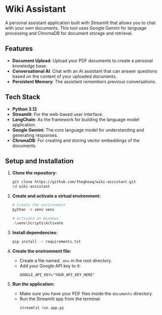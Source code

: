 # Wiki Assistant

A personal assistant application built with Streamlit that allows you to chat with your own documents. This tool uses Google Gemini for language processing and ChromaDB for document storage and retrieval.

## Features

- **Document Upload**: Upload your PDF documents to create a personal knowledge base.
- **Conversational AI**: Chat with an AI assistant that can answer questions based on the content of your uploaded documents.
- **Persistent Memory**: The assistant remembers previous conversations.

## Tech Stack

- **Python 3.12**
- **Streamlit**: For the web-based user interface.
- **LangChain**: As the framework for building the language model application.
- **Google Gemini**: The core language model for understanding and generating responses.
- **ChromaDB**: For creating and storing vector embeddings of the documents.

## Setup and Installation

1.  **Clone the repository:**
    ```bash
    git clone https://github.com/thoghoaq/wiki-assistant.git
    cd wiki-assistant
    ```

2.  **Create and activate a virtual environment:**
    ```bash
    # Create the environment
    python -m venv venv

    # Activate on Windows
    .\venv\Scripts\Activate
    ```

3.  **Install dependencies:**
    ```bash
    pip install -r requirements.txt
    ```

4.  **Create the environment file:**
    - Create a file named `.env` in the root directory.
    - Add your Google API key to it:
      ```
      GOOGLE_API_KEY="YOUR_API_KEY_HERE"
      ```

5.  **Run the application:**
    - Make sure you have your PDF files inside the `documents` directory.
    - Run the Streamlit app from the terminal:
      ```bash
      streamlit run app.py
      ```
